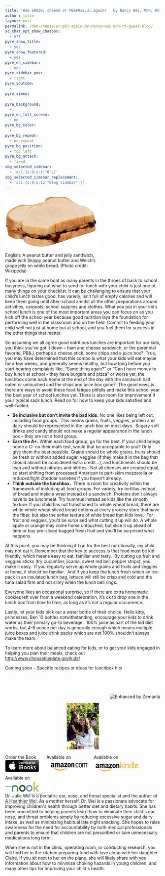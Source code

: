 ```yaml
---
title: 'Ham &#038; cheese or PB&#038;J….again?   by Nancy Wei, MPH, RD &#8211; Guest Blog'
author: julie
layout: post
permalink: /ham-cheese-or-pbj-again-by-nancy-wei-mph-rd-guest-blog/
sc_chat_opt_show_chatbox:
  - off
pyre_show_title:
  - yes
pyre_show_featured:
  - yes
pyre_en_sidebar:
  - yes
pyre_sidebar_pos:
  - right
pyre_youtube:
  - 
pyre_vimeo:
  - 
pyre_background:
  - 
pyre_en_full_screen:
  - no
pyre_bg_color:
  - 
pyre_bg_repeat:
  - no-repeat
pyre_bg_position:
  - top left
pyre_bg_attach:
  - fixed
sbg_selected_sidebar:
  - 'a:1:{i:0;s:1:"0";}'
sbg_selected_sidebar_replacement:
  - 'a:1:{i:0;s:12:"Blog Sidebar";}'
---
```

<div style="width: 310px" class="wp-caption alignright">
  <a href="http://commons.wikipedia.org/wiki/File:Peanut-Butter-Jelly-Sandwich.jpg" target="_blank"><img class="zemanta-img-inserted zemanta-img-configured" title="English: A peanut butter and jelly sandwich, m..." alt="English: A peanut butter and jelly sandwich, m..." src="/wp-content/uploads/2013/08/300px-Peanut-Butter-Jelly-Sandwich.jpg" width="300" height="170" /></a>
  
  <p class="wp-caption-text">
    English: A peanut butter and jelly sandwich, made with Skippy peanut butter and Welch&#8217;s grape jelly on white bread. (Photo credit: Wikipedia)
  </p>
</div>

If you are in the same boat as many parents in the throes of back to school busyness, figuring out what to send for lunch with your child is just one of many things on your checklist. It can be challenging to ensure that your child’s lunch tastes good, has variety, isn’t full of empty calories and will keep them going until after-school amidst all the other preparations around activities, carpools, school supplies and clothes. What you put in your kid’s school lunch is one of the most important areas you can focus on as you kick off the school year because good nutrition lays the foundation for performing well in the classroom and on the field. Commit to feeding your child well not just at home but at school, and you fuel them for success in the other things that matter.

So assuming we all agree good nutritious lunches are important for our kids, you think you’ve got it down – ham and cheese sandwich, or the perennial favorite, PB&J, perhaps a cheese stick, some chips and a juice box?  True, you may have determined that this combo is what your kids will eat maybe for a few weeks, and generally seems healthy, but how long before you start hearing complaints like, “Same thing again?” or “Can I have money to buy lunch at school – they have burgers and pizza” or worse yet, the lunchbox come back home at the end of the day with the sandwich half eaten or untouched and the chips and juice box gone?  The good news is there are ways to avoid these food fatigue pitfalls and make this school year the best year of school lunches yet. There is also room for improvement if your typical sack lunch. Read on for how to keep your kids satisfied and well-fueled.

  * **Be inclusive but don’t invite the bad kids.** No one likes being left out, including food groups.  This means grains, fruits, veggies, protein and dairy should be represented in the lunch box on most days.  Sugary soft drinks and candy should not make a regular appearance in the lunch box – they are not a food group.
  * **Earn the A+.** Within each food group, go for the best. If your child brings home a C- on their math test, would that be acceptable to you? Only give them the best possible. Grains should be whole grains, fruits should be fresh or without added sugar, veggies (if they make it in the bag that should almost be considered extra credit…), and lunchmeats should be lean and without nitrates and nitrites.  Not all cheeses are created equal, so start shifting from processed American to part-skim mozzarella or reduced/light cheddar varieties if you haven’t already.
  * **Think outside the lunchbox.**  There is room for creativity within the framework of including all food groups. For variety, try tortillas instead of bread and make a wrap instead of a sandwich. Proteins don’t always have to be lunchmeat. Try hummus instead as kids like the smooth texture. If you child has not transitioned to whole wheat bread, there are white whole wheat sliced bread options at every grocery store that have the fiber, but also the softer texture of white bread that kids love.  For fruit and veggies, you’d be surprised what cutting it up will do. A whole apple or orange may come home untouched, but slice it up ahead of time or buy pre-sliced bagged fresh fruit and you’ll be surprised what happens.

At this point, you may be thinking if I go for the best nutritionally, my child may not eat it. Remember that the key to success is that food must be kid friendly, which means easy to eat, familiar and tasty.  By cutting up fruit and veggies sticks (try cucumber, jicama, sweet red bell pepper strips), you make it easy.  If you regularly serve up whole grains and fruits and veggies at home, it should be familiar.  And if you keep the lunch fresh which an ice-pack in an insulated lunch bag, lettuce will still be crisp and cold and the tuna salad firm and not slimy when the lunch bell rings.

Everyone likes an occasional surprise, so if there are extra homemade cookies left over from a weekend celebration, it’s ok to drop one in the lunch box from time to time, as long as it’s not a regular occurrence.

Lastly, let your kids pick out a water bottle of their choice. Hello kitty, princesses, Ben 10 bottles notwithstanding, encourage your kids to drink water as their primary go-to beverage.  100% juice as part of the kid diet works, but 4-6 ounce per day is generally enough which means multiple juice boxes and juice drink packs which are not 100% shouldn’t always make the team.

To learn more about balanced eating for kids, or to get your kids engaged in helping you plan their meals, check out <http://www.choosemyplate.gov/kids/>

Coming soon &#8211; Specific recipes or ideas for lunchbox hits

&nbsp;

&nbsp;

<div class="zemanta-pixie" style="margin-top: 10px; height: 15px;">
  <a class="zemanta-pixie-a" title="Enhanced by Zemanta" href="http://www.zemanta.com/?px"><img class="zemanta-pixie-img" style="border: none; float: right;" alt="Enhanced by Zemanta" src="http://img.zemanta.com/zemified_e.png?x-id=e5d8f803-4c2a-4184-b2a0-a7239f1a32f9" /></a>
</div>

<span style="width:105px;display:table;margin:0 auto;"><a href="the-book/"><img src="/wp-content/uploads/2014/04/AHealthierWei_cover_150.png" /></a></span>

<p style="height:80px">
  <span style="width:130px;display:inline-block;vertical-align:top;"> Order the Book <a href="https://itunes.apple.com/us/book/a-healthier-wei/id806784060?ls=1&mt=11#" target="_blank" > <img class="size-full wp-image-944" alt="Apple iBooks" title="Apple iBooks" src="/wp-content/uploads/2014/02/Download_on_iBooks_Badge_US-UK_110x40_090513.png" width="110" height="40" /></a> </span> <span style="width:150px;display:inline-block;vertical-align:top;">Available on <a href="http://amzn.to/1fSNqeb" target="_blank" > <img class="size-full wp-image-945" alt="Amazon.com" title="Amazon.com" src="/wp-content/uploads/2014/02/amazon_com_logo_160.jpg" width="160" height="47" /> </a> </span> <span  style="width:150px;display:inline-block;vertical-align:top;">Available on <a href="http://amzn.to/1eHEfNl" target="_blank" > <img class="size-full wp-image-946" alt="Amazon Kindle" title="Amazon Kindle" src="/wp-content/uploads/2014/02/kindle_logo_160.jpg" width="160" height="43" /> </a> </span> <span style="width:150px;display:inline-block;vertical-align:top;">Available on <a href="http://www.barnesandnoble.com/w/a-healthier-wei-julie-wei/1118260302?ean=2940148244592&itm=1&usri=2940148244592" target="_blank" > <img class="size-full wp-image-947" alt="Nook" title="Nook" src="/wp-content/uploads/2014/02/nook_logo_160.png" width="160" height="52" /></a> </span>
</p>

\-----

Dr. Julie Wei is a pediatric ear, nose, and throat specialist and the author of [A Healthier Wei][1]. As a mother herself, Dr. Wei is a passionate advocate for improving children's health through better diet and dietary habits. She has been committed to helping parents learn how to eliminate their child's ear, nose, and throat problems simply by reducing excessive sugar and dairy intake, as well as minimizing habitual late night snacking. She hopes to raise awareness for the need for accountability by both medical professionals and parents to ensure that children are not prescribed or take unnecessary medications long term. 

When she is not in the clinic, operating room, or conducting research, you will find her in the kitchen preparing food with love along with her daughter Claire. If you sit next to her on the plane, she will likely share with you information about how to minimize choking hazards in young children, and many other tips for improving your child's health.

 [1]: the-book